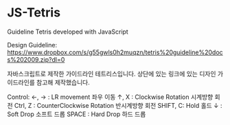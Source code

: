 # JS-Tetris
Guideline Tetris developed with JavaScript

Design Guideline: https://www.dropbox.com/s/g55gwls0h2muqzn/tetris%20guideline%20docs%202009.zip?dl=0

자바스크립트로 제작한 가이드라인 테트리스입니다.
상단에 있는 링크에 있는 디자인 가이드라인를 참고해 제작했습니다.

Control:
←, →    : LR movement                좌우 이동
↑, X    : Clockwise Rotation         시계방향 회전
Ctrl, Z : CounterClockwise Rotation  반시계방향 회전
SHIFT, C: Hold                       홀드
↓       : Soft Drop                  소프트 드롭
SPACE   : Hard Drop                  하드 드롭
